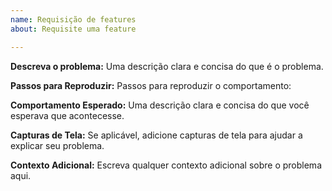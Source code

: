 ```yaml
---
name: Requisição de features
about: Requisite uma feature

---
```


**Descreva o problema:**
Uma descrição clara e concisa do que é o problema.

**Passos para Reproduzir:**
Passos para reproduzir o comportamento:

**Comportamento Esperado:**
Uma descrição clara e concisa do que você esperava que acontecesse.

**Capturas de Tela:**
Se aplicável, adicione capturas de tela para ajudar a explicar seu problema.

**Contexto Adicional:**
Escreva qualquer contexto adicional sobre o problema aqui.
